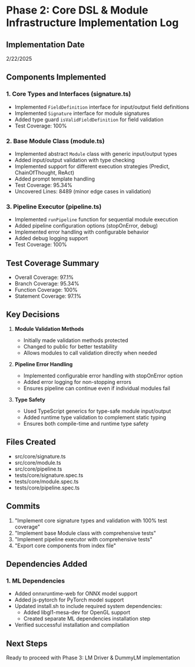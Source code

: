 # Phase 2: Core DSL & Module Infrastructure Implementation Log

## Implementation Date
2/22/2025

## Components Implemented

### 1. Core Types and Interfaces (signature.ts)
- Implemented `FieldDefinition` interface for input/output field definitions
- Implemented `Signature` interface for module signatures
- Added type guard `isValidFieldDefinition` for field validation
- Test Coverage: 100%

### 2. Base Module Class (module.ts)
- Implemented abstract `Module` class with generic input/output types
- Added input/output validation with type checking
- Implemented support for different execution strategies (Predict, ChainOfThought, ReAct)
- Added prompt template handling
- Test Coverage: 95.34%
- Uncovered Lines: 8489 (minor edge cases in validation)

### 3. Pipeline Executor (pipeline.ts)
- Implemented `runPipeline` function for sequential module execution
- Added pipeline configuration options (stopOnError, debug)
- Implemented error handling with configurable behavior
- Added debug logging support
- Test Coverage: 100%

## Test Coverage Summary
- Overall Coverage: 97.1%
- Branch Coverage: 95.34%
- Function Coverage: 100%
- Statement Coverage: 97.1%

## Key Decisions

1. **Module Validation Methods**
   - Initially made validation methods protected
   - Changed to public for better testability
   - Allows modules to call validation directly when needed

2. **Pipeline Error Handling**
   - Implemented configurable error handling with stopOnError option
   - Added error logging for non-stopping errors
   - Ensures pipeline can continue even if individual modules fail

3. **Type Safety**
   - Used TypeScript generics for type-safe module input/output
   - Added runtime type validation to complement static typing
   - Ensures both compile-time and runtime type safety

## Files Created
- src/core/signature.ts
- src/core/module.ts
- src/core/pipeline.ts
- tests/core/signature.spec.ts
- tests/core/module.spec.ts
- tests/core/pipeline.spec.ts

## Commits
1. "Implement core signature types and validation with 100% test coverage"
2. "Implement base Module class with comprehensive tests"
3. "Implement pipeline executor with comprehensive tests"
4. "Export core components from index file"

## Dependencies Added

### 1. ML Dependencies
- Added onnxruntime-web for ONNX model support
- Added js-pytorch for PyTorch model support
- Updated install.sh to include required system dependencies:
  - Added libgl1-mesa-dev for OpenGL support
  - Created separate ML dependencies installation step
- Verified successful installation and compilation

## Next Steps
Ready to proceed with Phase 3: LM Driver & DummyLM implementation
